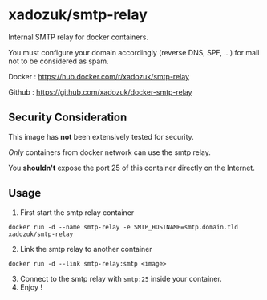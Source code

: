 # xadozuk/smtp-relay

Internal SMTP relay for docker containers.

You must configure your domain accordingly (reverse DNS, SPF, ...) for mail not to be considered as spam.

Docker : https://hub.docker.com/r/xadozuk/smtp-relay

Github : https://github.com/xadozuk/docker-smtp-relay

## Security Consideration

This image has **not** been extensively tested for security. 

*Only* containers from docker network can use the smtp relay.

You **shouldn't** expose the port 25 of this container directly on the Internet.

## Usage

1. First start the smtp relay container

  ```
  docker run -d --name smtp-relay -e SMTP_HOSTNAME=smtp.domain.tld xadozuk/smtp-relay
  ```
  
2. Link the smtp relay to another container

  ```
  docker run -d --link smtp-relay:smtp <image>
  ```
  
3. Connect to the smtp relay with `smtp:25` inside your container.
4. Enjoy !
